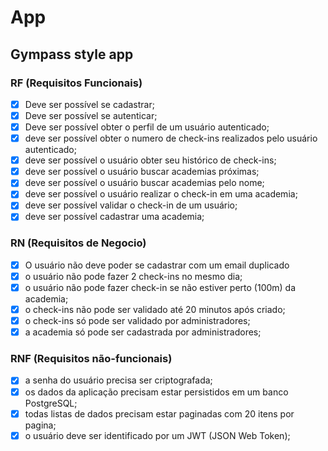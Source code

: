 # App

## Gympass style app

### RF (Requisitos Funcionais)

 - [x] Deve ser possível se cadastrar;
 - [x] Deve ser possível se autenticar;
 - [x] Deve ser possível obter o perfil de um usuário autenticado;
 - [x] deve ser possível obter o numero de check-ins realizados pelo usuário autenticado;
 - [x] deve ser possível o usuário obter seu histórico de check-ins;
 - [x] deve ser possível  o usuário buscar academias próximas;
 - [x] deve ser possível o usuário buscar academias pelo nome;
 - [x] deve ser possível o usuário realizar o check-in em uma academia;
 - [x] deve ser possível validar o check-in de um usuário;
 - [x] deve ser possível cadastrar uma academia;

### RN (Requisitos de Negocio)

- [x] O usuário não deve poder se cadastrar com um email duplicado
- [x] o usuário não pode fazer 2 check-ins no mesmo dia;
- [x] o usuário não pode fazer check-in se não estiver perto (100m) da academia;
- [x] o check-ins não pode ser validado até 20 minutos após criado;
- [x] o check-ins só pode ser validado por administradores;
- [x] a academia só pode ser cadastrada por administradores;

### RNF (Requisitos não-funcionais)

- [x]  a senha do usuário precisa ser criptografada;
- [x] os dados da aplicação precisam estar persistidos em um banco PostgreSQL;
- [x] todas listas de dados precisam estar paginadas com 20  itens por pagina;
- [x] o usuário deve ser identificado por um JWT (JSON Web Token);